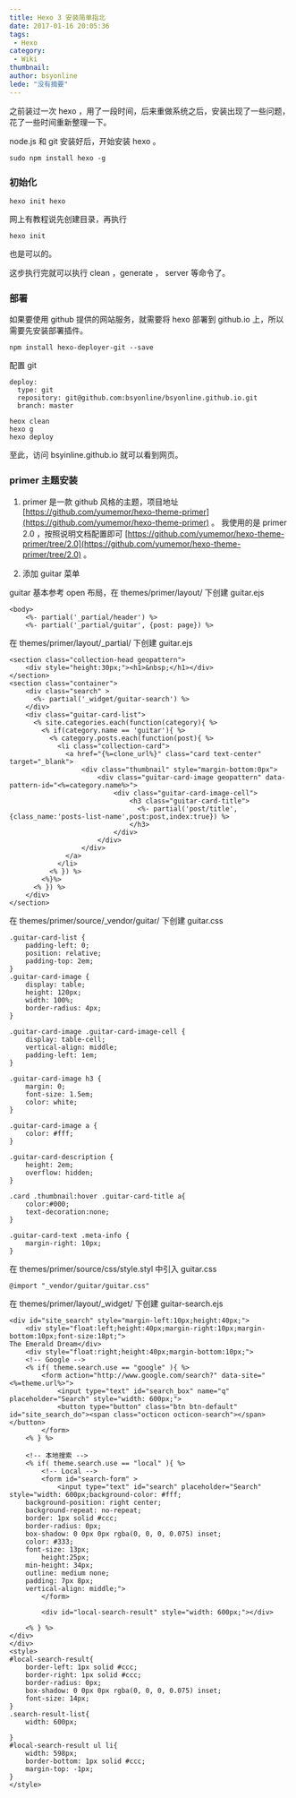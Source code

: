```yaml
---
title: Hexo 3 安装简单指北
date: 2017-01-16 20:05:36
tags:
 - Hexo
category: 
 - Wiki
thumbnail: 
author: bsyonline
lede: "没有摘要"
---
```


之前装过一次 hexo ，用了一段时间，后来重做系统之后，安装出现了一些问题，花了一些时间重新整理一下。

node.js 和 git 安装好后，开始安装 hexo 。

```shell
sudo npm install hexo -g
```

### 初始化

```shell
hexo init hexo
```
网上有教程说先创建目录，再执行
```
hexo init
```
也是可以的。

这步执行完就可以执行 clean ，generate ， server 等命令了。

### 部署
如果要使用 github 提供的网站服务，就需要将 hexo 部署到 github.io 上，所以需要先安装部署插件。

```shell
npm install hexo-deployer-git --save
```
配置 git
```
deploy:
  type: git
  repository: git@github.com:bsyonline/bsyonline.github.io.git
  branch: master
```

```shell
heox clean
hexo g
hexo deploy
```
至此，访问 bsyinline.github.io 就可以看到网页。

### primer 主题安装
1. primer 是一款 github 风格的主题，项目地址 [https://github.com/yumemor/hexo-theme-primer](https://github.com/yumemor/hexo-theme-primer) 。
   我使用的是 primer 2.0 ，按照说明文档配置即可 [https://github.com/yumemor/hexo-theme-primer/tree/2.0](https://github.com/yumemor/hexo-theme-primer/tree/2.0) 。

2. 添加 guitar 菜单

guitar 基本参考 open 布局，在 themes/primer/layout/ 下创建 guitar.ejs
```
<body>
	<%- partial('_partial/header') %>
	<%- partial('_partial/guitar', {post: page}) %>
```

在 themes/primer/layout/_partial/ 下创建 guitar.ejs
```
<section class="collection-head geopattern">
    <div style="height:30px;"><h1>&nbsp;</h1></div>
</section>
<section class="container">
    <div class="search" >
      <%- partial('_widget/guitar-search') %>
    </div>
    <div class="guitar-card-list">
      <% site.categories.each(function(category){ %>
        <% if(category.name == 'guitar'){ %>
          <% category.posts.each(function(post){ %>
            <li class="collection-card">
              <a href="{%=clone_url%}" class="card text-center" target="_blank">
                  <div class="thumbnail" style="margin-bottom:0px">
                      <div class="guitar-card-image geopattern" data-pattern-id="<%=category.name%>">
                          <div class="guitar-card-image-cell">
                              <h3 class="guitar-card-title">
                                <%- partial('post/title',{class_name:'posts-list-name',post:post,index:true}) %>
                              </h3>
                          </div>
                      </div>
                  </div>
              </a>
            </li>
          <% }) %>
        <%}%>
      <% }) %>
    </div>
</section>
```

在 themes/primer/source/_vendor/guitar/ 下创建 guitar.css
```
.guitar-card-list {
    padding-left: 0;
    position: relative;
    padding-top: 2em;
}
.guitar-card-image {
    display: table;
    height: 120px;
    width: 100%;
    border-radius: 4px;
}

.guitar-card-image .guitar-card-image-cell {
    display: table-cell;
    vertical-align: middle;
    padding-left: 1em;
}

.guitar-card-image h3 {
    margin: 0;
    font-size: 1.5em;
    color: white;
}

.guitar-card-image a {
    color: #fff;
}

.guitar-card-description {
    height: 2em;
    overflow: hidden;
}

.card .thumbnail:hover .guitar-card-title a{
    color:#000;
    text-decoration:none;
}

.guitar-card-text .meta-info {
    margin-right: 10px;
}
```

在 themes/primer/source/css/style.styl 中引入 guitar.css
```
@import "_vendor/guitar/guitar.css"
```

在 themes/primer/layout/_widget/ 下创建 guitar-search.ejs
```
<div id="site_search" style="margin-left:10px;height:40px;">
	<div style="float:left;height:40px;margin-right:10px;margin-bottom:10px;font-size:18pt;">
The Emerald Dream</div>
	<div style="float:right;height:40px;margin-bottom:10px;">
	<!-- Google -->
	<% if( theme.search.use == "google" ){ %>
		<form action="http://www.google.com/search?" data-site="<%=theme.url%>">
	    	<input type="text" id="search_box" name="q" placeholder="Search" style="width: 600px;">
	    	<button type="button" class="btn btn-default" id="site_search_do"><span class="octicon octicon-search"></span></button>
	    </form>
	<% } %>

	<!-- 本地搜索 -->
	<% if( theme.search.use == "local" ){ %>
		<!-- Local -->
		<form id="search-form" >
			<input type="text" id="search" placeholder="Search" style="width: 600px;background-color: #fff;
    background-position: right center;
    background-repeat: no-repeat;
    border: 1px solid #ccc;
    border-radius: 0px;
    box-shadow: 0 0px 0px rgba(0, 0, 0, 0.075) inset;
    color: #333;
    font-size: 13px;
		height:25px;
    min-height: 34px;
    outline: medium none;
    padding: 7px 8px;
    vertical-align: middle;">
		</form>

		<div id="local-search-result" style="width: 600px;"></div>

	<% } %>
</div>
</div>
<style>
#local-search-result{
	border-left: 1px solid #ccc;
	border-right: 1px solid #ccc;
	border-radius: 0px;
	box-shadow: 0 0px 0px rgba(0, 0, 0, 0.075) inset;
	font-size: 14px;
}
.search-result-list{
	width: 600px;

}
#local-search-result ul li{
	width: 598px;
	border-bottom: 1px solid #ccc;
	margin-top: -1px;
}
</style>
```
